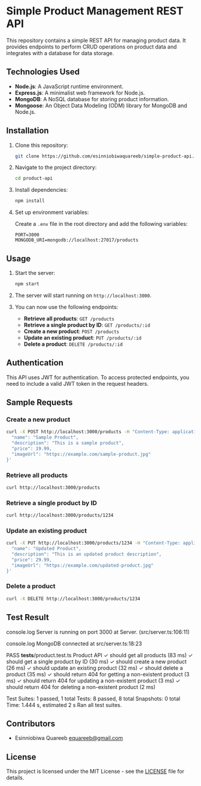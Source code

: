 # Simple Product Management REST API

This repository contains a simple REST API for managing product data. It provides endpoints to perform CRUD operations on product data and integrates with a database for data storage.

## Technologies Used

- **Node.js**: A JavaScript runtime environment.
- **Express.js**: A minimalist web framework for Node.js.
- **MongoDB**: A NoSQL database for storing product information.
- **Mongoose**: An Object Data Modeling (ODM) library for MongoDB and Node.js.

## Installation

1. Clone this repository:
   
   ```bash
   git clone https://github.com/esinniobiwaquareeb/simple-product-api.git
   ```

2. Navigate to the project directory:

   ```bash
   cd product-api
   ```

3. Install dependencies:

   ```bash
   npm install
   ```

4. Set up environment variables:
   
   Create a `.env` file in the root directory and add the following variables:

   ```
   PORT=3000
   MONGODB_URI=mongodb://localhost:27017/products
   ```

## Usage

1. Start the server:

   ```bash
   npm start
   ```

2. The server will start running on `http://localhost:3000`.

3. You can now use the following endpoints:

   - **Retrieve all products**: `GET /products`
   - **Retrieve a single product by ID**: `GET /products/:id`
   - **Create a new product**: `POST /products`
   - **Update an existing product**: `PUT /products/:id`
   - **Delete a product**: `DELETE /products/:id`

## Authentication

This API uses JWT for authentication. To access protected endpoints, you need to include a valid JWT token in the request headers.

## Sample Requests

### Create a new product

```bash
curl -X POST http://localhost:3000/products -H "Content-Type: application/json" -d '{
  "name": "Sample Product",
  "description": "This is a sample product",
  "price": 19.99,
  "imageUrl": "https://example.com/sample-product.jpg"
}'
```

### Retrieve all products

```bash
curl http://localhost:3000/products
```

### Retrieve a single product by ID

```bash
curl http://localhost:3000/products/1234
```

### Update an existing product

```bash
curl -X PUT http://localhost:3000/products/1234 -H "Content-Type: application/json" -d '{
  "name": "Updated Product",
  "description": "This is an updated product description",
  "price": 29.99,
  "imageUrl": "https://example.com/updated-product.jpg"
}'
```

### Delete a product

```bash
curl -X DELETE http://localhost:3000/products/1234
```

## Test Result

  console.log
    Server is running on port 3000
      at Server.<anonymous> (src/server.ts:106:11)

  console.log
    MongoDB connected
      at src/server.ts:18:23

 PASS  __tests__/product.test.ts
  Product API
    ✓ should get all products (83 ms)
    ✓ should get a single product by ID (30 ms)
    ✓ should create a new product (26 ms)
    ✓ should update an existing product (32 ms)
    ✓ should delete a product (35 ms)
    ✓ should return 404 for getting a non-existent product (3 ms)
    ✓ should return 404 for updating a non-existent product (3 ms)
    ✓ should return 404 for deleting a non-existent product (2 ms)

Test Suites: 1 passed, 1 total
Tests:       8 passed, 8 total
Snapshots:   0 total
Time:        1.444 s, estimated 2 s
Ran all test suites.

## Contributors

- Esinniobiwa Quareeb <equareeb@gmail.com>

## License

This project is licensed under the MIT License - see the [LICENSE](LICENSE) file for details.